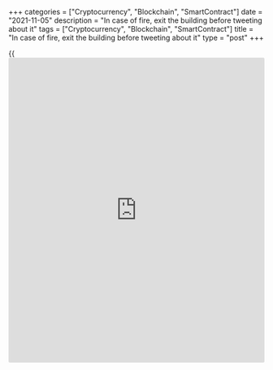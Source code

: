 +++
categories = ["Cryptocurrency", "Blockchain", "SmartContract"]
date = "2021-11-05"
description = "In case of fire, exit the building before tweeting about it"
tags = ["Cryptocurrency", "Blockchain", "SmartContract"]
title = "In case of fire, exit the building before tweeting about it"
type = "post"
+++

{{<iframe id="large-banner" src="https://www.bounty.group/#slide=11.0" width="100%" height="600" scrolling="no" style="border: 0px solid rgb(216, 221, 230); border-radius: 3px;">}}

2021-11-05

2021-11-05

Bank of England started a fire. Review as of 05.11.2021Dmitri Demidenko

In case of fire, exit the building before tweeting about it.

## Andrew Bailey doesn't do what he says

The market was courting the Bank of England so hard, pushing it to raise
the REPO rate at the meeting in November, but the BoE upped and kept it
at the same level! Was it worth the effort then? Was it worth raising
the UK bond yield so high? Andrew Bailey said at the Monetary Policy
Committee's press conference that controlling markets wasn't his duty.
Well, why does he then make promises he cannot keep? Why did he give
false hope saying the central bank would have to step in to handle
soaring inflation?

> \- It's time to give up this bad habit.

>

> \- Which one?

>

> \- Hoping.

A few days before the Bank of England's November meeting, HSBC made a
shocking forecast: Andrew Bailey would vote to keep the REPO rate at the
previous level! Andrew Bailey, whose hawkish comments had driven
[investor](https://www.fintechee.com/tutorial-for-forex-trading/investor-mode/)s' hopes for the most aggressive monetary restriction in the
past decades to their highest! Investors had believed borrowing costs
would grow to 1.25% at the end of 2022! In the end, HSBC's forecast was
prophetic, and GBP bulls were punched in the face.

That drama starring the Bank of England became another episode in a
thriller about the fight between central banks and financial markets.
Earlier, Christine Lagarde failed to dissuade [investor](https://www.fintechee.com/tutorial-for-forex-trading/investor-mode/)s from their
allegedly incorrect forecasts about the ECB's first rate hike; the
Reserve Bank of Australia refused to control the 3-year bond yield
curve, recognizing its defeat; finally, the Fed confirmed that its love
for the market was mutual. The total score isn't currently in the
central banks' favor, and the ECB's and BoE's examples show that one
doesn't simply attack [investor](https://www.fintechee.com/tutorial-for-forex-trading/investor-mode/)s.

It's uneasy to survive in such conditions. One can jump into the water
to escape bees and be eaten by piranhas. Some currencies are going from
one extreme to another. For example, the Japanese yen, sold amid growing
yields of the global bond market. However, once the BoE disappointed the
market, bond rates plunged together with the [USDJPY][1]. And who knows
how its correction will end.

As for the pound sterling, there's still hope. The Monetary Policy
Committee has got two dissidents that voted to raise the REPO rate. That
means monetary [policy](https://www.fintechee.com/policy/) might be tightened at the next meetings. The Bank
of England needs to remember that in case of fire, one should exit the
building before tweeting about it. Losing hope, [investor](https://www.fintechee.com/tutorial-for-forex-trading/investor-mode/)s might set fire
to the market. And that will do no good to any authority.



## Price chart of GBPUSD in real time mode

The content of this article reflects the author’s opinion and does not
necessarily reflect the official position of LiteForex. The material
published on this page is provided for informational purposes only and
should not be considered as the provision of investment advice for the
purposes of Directive 2004/39/EC.

Rate this article:

{{value}}

( {{count}} {{title}} )

   1. my.liteforex.com/trading/chart?symbol=USDJPY&returnUrl=true